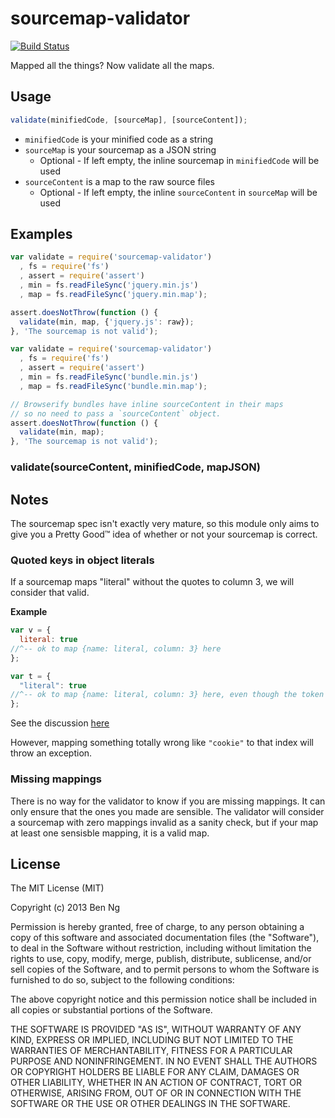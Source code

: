 sourcemap-validator
===================

[![Build Status](https://travis-ci.org/ben-ng/sourcemap-validator.png)](https://travis-ci.org/ben-ng/sourcemap-validator)

Mapped all the things? Now validate all the maps.

## Usage

```js
validate(minifiedCode, [sourceMap], [sourceContent]);
```

 * `minifiedCode` is your minified code as a string
 * `sourceMap` is your sourcemap as a JSON string
    * Optional - If left empty, the inline sourcemap in `minifiedCode` will be used
 * `sourceContent` is a map to the raw source files
    * Optional - If left empty, the inline `sourceContent` in `sourceMap` will be used

## Examples

```js
var validate = require('sourcemap-validator')
  , fs = require('fs')
  , assert = require('assert')
  , min = fs.readFileSync('jquery.min.js')
  , map = fs.readFileSync('jquery.min.map');

assert.doesNotThrow(function () {
  validate(min, map, {'jquery.js': raw});
}, 'The sourcemap is not valid');
```

```js
var validate = require('sourcemap-validator')
  , fs = require('fs')
  , assert = require('assert')
  , min = fs.readFileSync('bundle.min.js')
  , map = fs.readFileSync('bundle.min.map');

// Browserify bundles have inline sourceContent in their maps
// so no need to pass a `sourceContent` object.
assert.doesNotThrow(function () {
  validate(min, map);
}, 'The sourcemap is not valid');
```

### validate(sourceContent, minifiedCode, mapJSON)

## Notes

The sourcemap spec isn't exactly very mature, so this module only aims to give you a Pretty Good™ idea of whether or not your sourcemap is correct.

### Quoted keys in object literals

If a sourcemap maps "literal" without the quotes to column 3, we will consider that valid.

**Example**
```js
var v = {
  literal: true
//^-- ok to map {name: literal, column: 3} here
};

var t = {
  "literal": true
//^-- ok to map {name: literal, column: 3} here, even though the token actually appears in column 4
};
```

See the discussion [here](https://github.com/mishoo/UglifyJS2/pull/303#issuecomment-27628362)

However, mapping something totally wrong like `"cookie"` to that index will throw an exception.

### Missing mappings

There is no way for the validator to know if you are missing mappings. It can only ensure that the ones you made are sensible. The validator will consider a sourcemap with zero mappings invalid as a sanity check, but if your map at least one sensisble mapping, it is a valid map.

## License
The MIT License (MIT)

Copyright (c) 2013 Ben Ng

Permission is hereby granted, free of charge, to any person obtaining a copy of this software and associated documentation files (the "Software"), to deal in the Software without restriction, including without limitation the rights to use, copy, modify, merge, publish, distribute, sublicense, and/or sell copies of the Software, and to permit persons to whom the Software is furnished to do so, subject to the following conditions:

The above copyright notice and this permission notice shall be included in all copies or substantial portions of the Software.

THE SOFTWARE IS PROVIDED "AS IS", WITHOUT WARRANTY OF ANY KIND, EXPRESS OR IMPLIED, INCLUDING BUT NOT LIMITED TO THE WARRANTIES OF MERCHANTABILITY, FITNESS FOR A PARTICULAR PURPOSE AND NONINFRINGEMENT. IN NO EVENT SHALL THE AUTHORS OR COPYRIGHT HOLDERS BE LIABLE FOR ANY CLAIM, DAMAGES OR OTHER LIABILITY, WHETHER IN AN ACTION OF CONTRACT, TORT OR OTHERWISE, ARISING FROM, OUT OF OR IN CONNECTION WITH THE SOFTWARE OR THE USE OR OTHER DEALINGS IN THE SOFTWARE.

